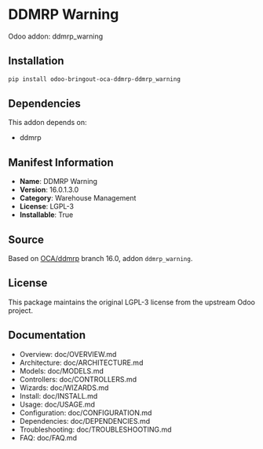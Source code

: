 # DDMRP Warning

Odoo addon: ddmrp_warning

## Installation

```bash
pip install odoo-bringout-oca-ddmrp-ddmrp_warning
```

## Dependencies

This addon depends on:
- ddmrp

## Manifest Information

- **Name**: DDMRP Warning
- **Version**: 16.0.1.3.0
- **Category**: Warehouse Management
- **License**: LGPL-3
- **Installable**: True

## Source

Based on [OCA/ddmrp](https://github.com/OCA/ddmrp) branch 16.0, addon `ddmrp_warning`.

## License

This package maintains the original LGPL-3 license from the upstream Odoo project.

## Documentation

- Overview: doc/OVERVIEW.md
- Architecture: doc/ARCHITECTURE.md
- Models: doc/MODELS.md
- Controllers: doc/CONTROLLERS.md
- Wizards: doc/WIZARDS.md
- Install: doc/INSTALL.md
- Usage: doc/USAGE.md
- Configuration: doc/CONFIGURATION.md
- Dependencies: doc/DEPENDENCIES.md
- Troubleshooting: doc/TROUBLESHOOTING.md
- FAQ: doc/FAQ.md
